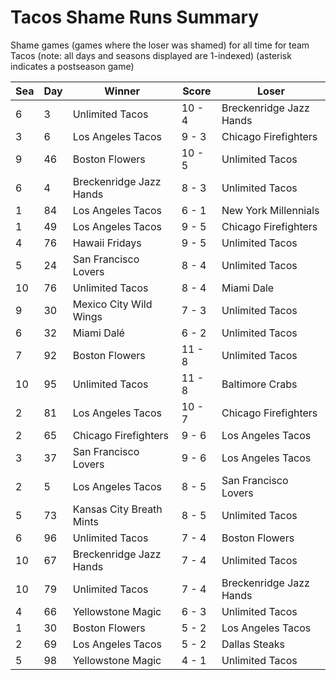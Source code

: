 # Tacos Shame Runs Summary



Shame games (games where the loser was shamed) for all time for team Tacos (note: all days and seasons displayed are 1-indexed) (asterisk indicates a postseason game)


| Sea | Day | Winner | Score | Loser | 
| ------ |------ |------ |------ |------ |
| 6 | 3 | Unlimited Tacos | 10 - 4 | Breckenridge Jazz Hands | 
| 3 | 6 | Los Angeles Tacos | 9 - 3 | Chicago Firefighters | 
| 9 | 46 | Boston Flowers | 10 - 5 | Unlimited Tacos | 
| 6 | 4 | Breckenridge Jazz Hands | 8 - 3 | Unlimited Tacos | 
| 1 | 84 | Los Angeles Tacos | 6 - 1 | New York Millennials | 
| 1 | 49 | Los Angeles Tacos | 9 - 5 | Chicago Firefighters | 
| 4 | 76 | Hawaii Fridays | 9 - 5 | Unlimited Tacos | 
| 5 | 24 | San Francisco Lovers | 8 - 4 | Unlimited Tacos | 
| 10 | 76 | Unlimited Tacos | 8 - 4 | Miami Dale | 
| 9 | 30 | Mexico City Wild Wings | 7 - 3 | Unlimited Tacos | 
| 6 | 32 | Miami Dalé | 6 - 2 | Unlimited Tacos | 
| 7 | 92 | Boston Flowers | 11 - 8 | Unlimited Tacos | 
| 10 | 95 | Unlimited Tacos | 11 - 8 | Baltimore Crabs | 
| 2 | 81 | Los Angeles Tacos | 10 - 7 | Chicago Firefighters | 
| 2 | 65 | Chicago Firefighters | 9 - 6 | Los Angeles Tacos | 
| 3 | 37 | San Francisco Lovers | 9 - 6 | Los Angeles Tacos | 
| 2 | 5 | Los Angeles Tacos | 8 - 5 | San Francisco Lovers | 
| 5 | 73 | Kansas City Breath Mints | 8 - 5 | Unlimited Tacos | 
| 6 | 96 | Unlimited Tacos | 7 - 4 | Boston Flowers | 
| 10 | 67 | Breckenridge Jazz Hands | 7 - 4 | Unlimited Tacos | 
| 10 | 79 | Unlimited Tacos | 7 - 4 | Breckenridge Jazz Hands | 
| 4 | 66 | Yellowstone Magic | 6 - 3 | Unlimited Tacos | 
| 1 | 30 | Boston Flowers | 5 - 2 | Los Angeles Tacos | 
| 2 | 69 | Los Angeles Tacos | 5 - 2 | Dallas Steaks | 
| 5 | 98 | Yellowstone Magic | 4 - 1 | Unlimited Tacos | 



